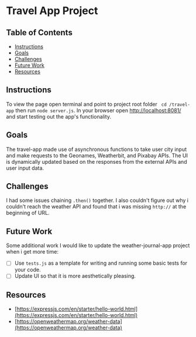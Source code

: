 # Travel App Project

## Table of Contents

* [Instructions](#instructions)
* [Goals](#goals)
* [Challenges](#challenges)
* [Future Work](#future-work)
* [Resources](#resources)

## Instructions

To view the page open terminal and point to project root folder ` cd /travel-app` then run `node server.js`. In your browser open [http://localhost:8081/](http://localhost:8081/) and start testing out the app's functionality.

## Goals

The travel-app made use of asynchronous functions to take user city input and make requests to the Geonames, Weatherbit, and Pixabay APIs. The UI is dynamically updated based on the responses from the external APIs and user input data.

## Challenges

I had some issues chaining `.then()` together. I also couldn't figure out why i couldn't reach the weather API and found that i was missing `http://` at the beginning of URL.

## Future Work

Some additional work I would like to update the weather-journal-app project when i get more time: 

- [ ] Use `tests.js` as a template for writing and running some basic tests for your code.
- [ ] Update UI so that it is more aesthetically pleasing.

## Resources

* [https://expressjs.com/en/starter/hello-world.html](https://expressjs.com/en/starter/hello-world.html)
* [https://openweathermap.org/weather-data](https://openweathermap.org/weather-data)
